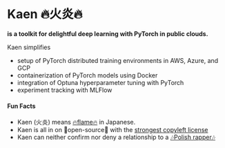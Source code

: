# Kaen 🔥火炎🔥

**is a toolkit for delightful deep learning with PyTorch in public clouds.**

Kaen simplifies

- setup of PyTorch distributed training environments in AWS, Azure, and GCP
- containerization of PyTorch models using Docker
- integration of Optuna hyperparameter tuning with PyTorch
- experiment tracking with MLFlow

#### Fun Facts

* Kaen (火炎) means [🔥flame🔥](https://translate.google.com/?sl=auto&tl=ja&text=flame&op=translate) in Japanese.
* Kaen is all in on 👐open-source👐 with the [strongest copyleft license](https://github.com/CounterFactualAI/kaenai/blob/main/LICENSE)
* Kaen can neither confirm nor deny a relationship to a [🎶Polish rapper🎶](https://www.youtube.com/channel/UCdyJa3HKNT6UERlsFVTeztg)
